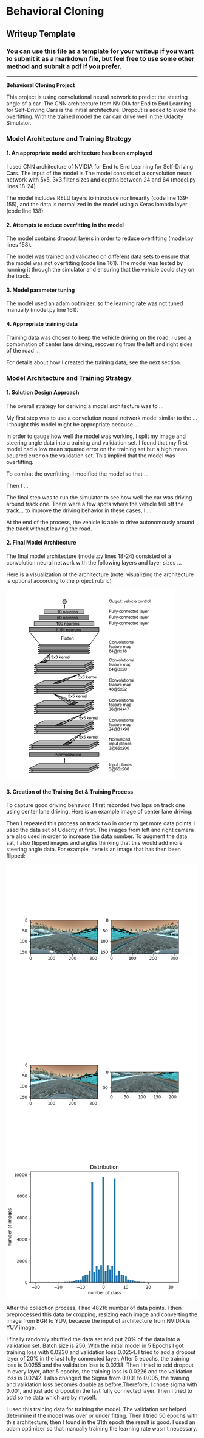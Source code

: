 # **Behavioral Cloning** 

## Writeup Template

### You can use this file as a template for your writeup if you want to submit it as a markdown file, but feel free to use some other method and submit a pdf if you prefer.

---

**Behavioral Cloning Project**

This project is using convolutional neural network to predict the steering angle of a car. The CNN architecture from NVIDIA for End to End Learning for Self-Driving Cars is the initial architecture. Dropout is added to avoid the overfitting. With the trained model the car can drive well in the Udacity Simulator.


[//]: # (Image References)


[image1]: ./image/CNN_Architecture.png "NVIDIA.jpg"
[image2]: ./image/flipping.jpg "flipping"
[image3]: ./image/Preprocessing.jpg "Preprocessing"
[image4]: ./image/Angle_Distribution.jpg "Angle_Distribution.jpg"


### Model Architecture and Training Strategy

#### 1. An appropriate model architecture has been employed

I used CNN architecture of NVIDIA for End to End Learning for Self-Driving Cars. The input of the model is The model consists of a convolution neural network with 5x5, 3x3 filter sizes and depths between 24 and 64 (model.py lines 18-24) 

The model includes RELU layers to introduce nonlinearity (code line 139-155), and the data is normalized in the model using a Keras lambda layer (code line 138). 

#### 2. Attempts to reduce overfitting in the model

The model contains dropout layers in order to reduce overfitting (model.py lines 158). 

The model was trained and validated on different data sets to ensure that the model was not overfitting (code line 161). The model was tested by running it through the simulator and ensuring that the vehicle could stay on the track.

#### 3. Model parameter tuning

The model used an adam optimizer, so the learning rate was not tuned manually (model.py line 161).

#### 4. Appropriate training data

Training data was chosen to keep the vehicle driving on the road. I used a combination of center lane driving, recovering from the left and right sides of the road ... 

For details about how I created the training data, see the next section. 

### Model Architecture and Training Strategy

#### 1. Solution Design Approach

The overall strategy for deriving a model architecture was to ...

My first step was to use a convolution neural network model similar to the ... I thought this model might be appropriate because ...

In order to gauge how well the model was working, I split my image and steering angle data into a training and validation set. I found that my first model had a low mean squared error on the training set but a high mean squared error on the validation set. This implied that the model was overfitting. 

To combat the overfitting, I modified the model so that ...

Then I ... 

The final step was to run the simulator to see how well the car was driving around track one. There were a few spots where the vehicle fell off the track... to improve the driving behavior in these cases, I ....

At the end of the process, the vehicle is able to drive autonomously around the track without leaving the road.

#### 2. Final Model Architecture

The final model architecture (model.py lines 18-24) consisted of a convolution neural network with the following layers and layer sizes ...

Here is a visualization of the architecture (note: visualizing the architecture is optional according to the project rubric)

![alt text][image1]

#### 3. Creation of the Training Set & Training Process

To capture good driving behavior, I first recorded two laps on track one using center lane driving. Here is an example image of center lane driving:

Then I repeated this process on track two in order to get more data points.
I used the data set of Udacity at first. The images from left and right camera are also used in order to increase the data number. To augment the data sat, I also flipped images and angles thinking that this would add more steering angle data. For example, here is an image that has then been flipped:

![alt text][image2]
![alt text][image3]
![alt text][image4]

After the collection process, I had 48216 number of data points. I then preprocessed this data by cropping, resizing each image and converting the image from BGR to YUV, because the input of architecture from NVIDIA is YUV image. 


I finally randomly shuffled the data set and put 20% of the data into a validation set. 
Batch size is 256, 
With the initial model in 5 Epochs I got training loss with 0.0230 and validation loss 0.0254. I tried to add a dropout layer of 20% in the last fully connected layer. After 5 epochs, the training loss is 0.0255 and the validation loss is 0.0238. Then I tried to add dropout in every layer, after 5 epochs, the training loss is 0.0226 and the validation loss is 0.0242. I also changed the Sigma from 0.001 to 0.005, the training and validation loss becomes double as before.Therefore, I chose sigma with 0.001, and just add dropout in the last fully connected layer.
Then I tried to add some data which are by myself.

I used this training data for training the model. The validation set helped determine if the model was over or under fitting. Then I tried 50 epochs with this architecture, then I found in the 31th epoch the result is good. I used an adam optimizer so that manually training the learning rate wasn't necessary.
